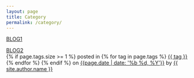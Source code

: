 ```yaml
---
layout: page
title: Category
permalink: /category/
---
```


<a href="https://captwk5.github.io/">BLOG1</a>

<div class="container">
  <a href="https://captwk5.github.io/">BLOG2</a>
  <div class="post-info">
    {% if page.tags.size >= 1 %}
    <span class="post-tags">
      posted in
      {% for tag in page.tags %}
        <a href="{{ site.baseurl }}/tag/{{ tag }}" class="post-tags__tag">{{ tag }}</a>
      {% endfor %}
    </span>
    {% endif %}
    <span class="post__meta">
      <span class="post__date"> on <a href="{{post.url | prepend: site.baseurl}}">
        <time datetime="{{ page.date | date_to_xmlschema }}">{{page.date | date: '%b %d, %Y'}}</time></a>
      </span>
      <span class="article__author"> by <a href="{{site.baseurl}}/about/">{{ site.author.name }}</a></span>
    </span>
  </div>
</div>